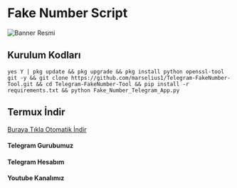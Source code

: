 # Fake Number Script

![Banner Resmi](https://github.com/marselius1/Telegram-FakeNumber-Tool/blob/main/images.png)
## Kurulum Kodları

`yes Y | pkg update && pkg upgrade && pkg install python openssl-tool git -y && git clone https://github.com/marselius1/Telegram-FakeNumber-Tool.git && cd Telegram-FakeNumber-Tool && pip install -r requirements.txt && python Fake_Number_Telegram_App.py`

## Termux İndir 

[Buraya Tıkla Otomatik İndir](https://f-droid.org/repo/com.termux_118.apk)

#### Telegram Gurubumuz 

#### Telegram Hesabım 

#### Youtube Kanalımız 
